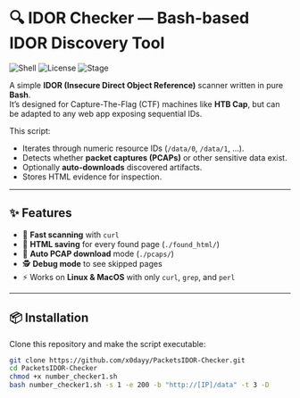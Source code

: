 # 🔍 IDOR Checker — Bash-based IDOR Discovery Tool

![Shell](https://img.shields.io/badge/Language-Bash-green?logo=gnu-bash&style=for-the-badge)
![License](https://img.shields.io/badge/License-MIT-blue?style=for-the-badge)
![Stage](https://img.shields.io/badge/Stage-Active--Development-orange?style=for-the-badge)

A simple **IDOR (Insecure Direct Object Reference)** scanner written in pure **Bash**.  
It’s designed for Capture-The-Flag (CTF) machines like **HTB Cap**, but can be adapted to any web app exposing sequential IDs.

This script:
- Iterates through numeric resource IDs (`/data/0`, `/data/1`, …).
- Detects whether **packet captures (PCAPs)** or other sensitive data exist.
- Optionally **auto-downloads** discovered artifacts.
- Stores HTML evidence for inspection.

---

## ✨ Features

- 🚀 **Fast scanning** with `curl`
- 📂 **HTML saving** for every found page (`./found_html/`)
- 📡 **Auto PCAP download** mode (`./pcaps/`)
- 🕵️ **Debug mode** to see skipped pages
- ⚡ Works on **Linux & MacOS** with only `curl`, `grep`, and `perl`

---

## 📦 Installation

Clone this repository and make the script executable:

```bash
git clone https://github.com/x0dayy/PacketsIDOR-Checker.git
cd PacketsIDOR-Checker
chmod +x number_checker1.sh
bash number_checker1.sh -s 1 -e 200 -b "http://[IP]/data" -t 3 -D
